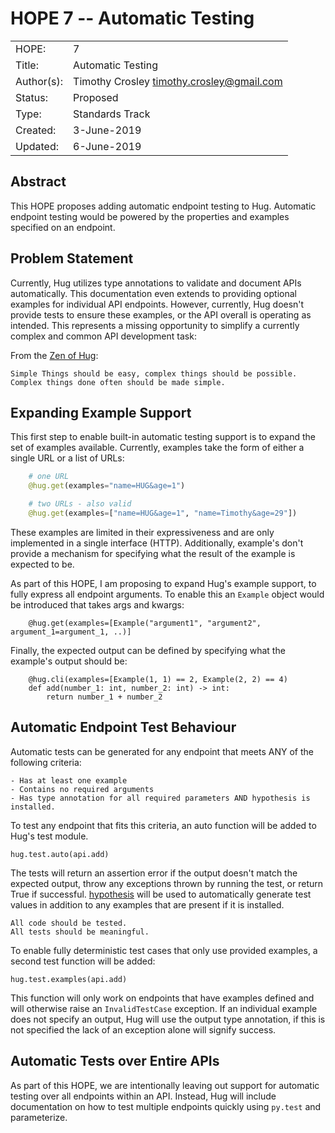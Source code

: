 # HOPE 7 -- Automatic Testing

|             |                                             |
| ------------| ------------------------------------------- |
| HOPE:       | 7                                           |
| Title:      | Automatic Testing                           |
| Author(s):  | Timothy Crosley <timothy.crosley@gmail.com> |
| Status:     | Proposed                                    |
| Type:       | Standards Track                             |
| Created:    | 3-June-2019                                 |
| Updated:    | 6-June-2019                                 |

## Abstract

This HOPE proposes adding automatic endpoint testing to Hug.
Automatic endpoint testing would be powered by the properties and examples specified on an endpoint.

## Problem Statement

Currently, Hug utilizes type annotations to validate and document APIs automatically.
This documentation even extends to providing optional examples for individual API endpoints.
However, currently, Hug doesn't provide tests to ensure these examples, or the API overall is operating as intended.
This represents a missing opportunity to simplify a currently complex and common API development task:

From the [Zen of Hug](https://github.com/hugapi/HOPE/blob/master/all/HOPE-20--The-Zen-of-Hug.md):

```
Simple Things should be easy, complex things should be possible.
Complex things done often should be made simple.

```

## Expanding Example Support

This first step to enable built-in automatic testing support is to expand the set of examples available.
Currently, examples take the form of either a single URL or a list of URLs:

```python
    # one URL
    @hug.get(examples="name=HUG&age=1")

    # two URLs - also valid
    @hug.get(examples=["name=HUG&age=1", "name=Timothy&age=29"])
```

These examples are limited in their expressiveness and are only implemented in a single interface (HTTP).
Additionally, example's don't provide a mechanism for specifying what the result of the example is expected to be.

As part of this HOPE, I am proposing to expand Hug's example support, to fully express all endpoint arguments.
To enable this an `Example` object would be introduced that takes args and kwargs:

```
    @hug.get(examples=[Example("argument1", "argument2", argument_1=argument_1, ..)]
```

Finally, the expected output can be defined by specifying what the example's output should be:

```
    @hug.cli(examples=[Example(1, 1) == 2, Example(2, 2) == 4)
    def add(number_1: int, number_2: int) -> int:
        return number_1 + number_2
```

## Automatic Endpoint Test Behaviour

Automatic tests can be generated for any endpoint that meets ANY of the following criteria:

    - Has at least one example
    - Contains no required arguments
    - Has type annotation for all required parameters AND hypothesis is installed.

To test any endpoint that fits this criteria, an auto function will be added to Hug's test module.

```hug.test.auto(api.add)```

The tests will return an assertion error if the output doesn't match the expected output, throw any exceptions thrown by running the test, or return True if successful.
[hypothesis](https://hypothesis.readthedocs.io/en/latest/) will be used to automatically generate test values in addition to any examples that are present if it is installed.

```
All code should be tested.
All tests should be meaningful.
```

To enable fully deterministic test cases that only use provided examples, a second test function will be added:

```hug.test.examples(api.add)```

This function will only work on endpoints that have examples defined and will otherwise raise an `InvalidTestCase` exception.
If an individual example does not specify an output, Hug will use the output type annotation, if this is not specified the lack of an exception alone will signify success.


## Automatic Tests over Entire APIs

As part of this HOPE, we are intentionally leaving out support for automatic testing over all endpoints within an API.
Instead, Hug will include documentation on how to test multiple endpoints quickly using `py.test` and parameterize.
